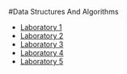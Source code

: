 #Data Structures And Algorithms



<ul>
     <li><a href="https://github.com/munteanumarco/UniversityProjects/tree/main/Year%20I/Second%20Semester/Data%20Structures%20And%20Algorithms/SparseLineMatrix%20L1%20-%203">Laboratory 1</a></li>
     <li><a href="https://github.com/munteanumarco/UniversityProjects/tree/main/Year%20I/Second%20Semester/Data%20Structures%20And%20Algorithms/SortedIndexedList%20L2%20-%2029">Laboratory 2</a></li>
     <li><a href="https://github.com/munteanumarco/UniversityProjects/tree/main/Year%20I/Second%20Semester/Data%20Structures%20And%20Algorithms/SortedIteratedList%20L3%20-%2028">Laboratory 3</a></li>
     <li><a href="https://github.com/munteanumarco/UniversityProjects/tree/main/Year%20I/Second%20Semester/Data%20Structures%20And%20Algorithms/SortedMultiMap%20L4%20-%2039">Laboratory 4</a></li>
     <li><a href="https://github.com/munteanumarco/UniversityProjects/tree/main/Year%20I/Second%20Semester/Data%20Structures%20And%20Algorithms/SortedBag%20L5%20-%206">Laboratory 5</a></li>
</ul>
